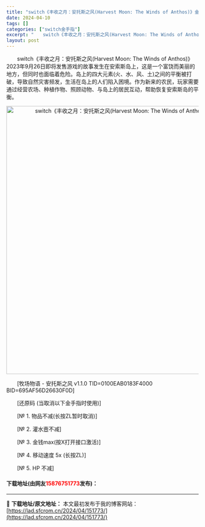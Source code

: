 ```yaml
---
title: "switch《丰收之月：安托斯之风(Harvest Moon: The Winds of Anthos)》金手指下载v1.1.0"
date: 2024-04-10
tags: []
categories: ["switch金手指"]
excerpt: "　　switch《丰收之月：安托斯之风(Harvest Moon: The Winds of Anthos)》2023年9月26日即将发售游戏的故事发生在安索斯岛上，这是一个富饶而美丽的地方，但同时也面临着危险。岛上的四大元素(火、水、风、土)之间的平衡被打破，导致自然灾害频发，生活在岛上的人们陷入&hellip;"
layout: post
---
```


 <p>　　switch《丰收之月：安托斯之风(Harvest Moon: The Winds of Anthos)》2023年9月26日即将发售游戏的故事发生在安索斯岛上，这是一个富饶而美丽的地方，但同时也面临着危险。岛上的四大元素(火、水、风、土)之间的平衡被打破，导致自然灾害频发，生活在岛上的人们陷入困境。作为新来的农民，玩家需要通过经营农场、种植作物、照顾动物、与岛上的居民互动，帮助恢复安索斯岛的平衡。</p> <p align="center"><img align="" border="0" src="https://lad.sfcrom.cn/wp-content/uploads/2024/04/20240410_6615e924bf90a.webp" width="700" alt="switch《丰收之月：安托斯之风(Harvest Moon: The Winds of Anthos)》金手指下载v1.1.0" /></p> <p>　　[牧场物语 - 安托斯之风 v1.1.0 TID=0100EAB0183F4000 BID=695AF56D26630F0D]</p> <p>　　[还原码 (当取消以下金手指时使用)]</p> <p>　　[№ 1. 物品不减(长按ZL暂时取消)]</p> <p>　　[№ 2. 灌水壼不减]</p> <p>　　[№ 3. 金钱max(按X打开接口激活)]</p> <p>　　[№ 4. 移动速度 5x (长按ZL)]</p> <p>　　[№ 5. HP 不减]</p> <p><h4>下载地址(由网友<font color="red">15876751773</font>发布)：</h4></p> 

---
📖 **下载地址/原文地址：** 本文最初发布于我的博客网站：[https://lad.sfcrom.cn/2024/04/151773/](https://lad.sfcrom.cn/2024/04/151773/)
